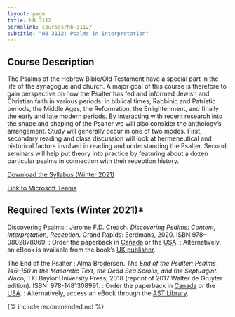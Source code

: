 ```yaml
---
layout: page
title: HB 3112
permalink: courses/hb-3112/
subtitle: "HB 3112: Psalms in Interpretation"
---
```


## Course Description

The Psalms of the Hebrew Bible/Old Testament have a special part in the
life of the synagogue and church. A major goal of this course is
therefore to gain perspective on how the Psalter has fed and informed
Jewish and Christian faith in various periods: in biblical times,
Rabbinic and Patristic periods, the Middle Ages, the Reformation, the
Enlightenment, and finally the early and late modern periods. By
interacting with recent research into the shape and shaping of the
Psalter we will also consider the anthology’s arrangement. Study will
generally occur in one of two modes. First, secondary reading and class
discussion will look at hermeneutical and historical factors involved in
reading and understanding the Psalter. Second, seminars will help put
theory into practice by featuring about a dozen particular psalms in
connection with their reception history.

[Download the Syllabus (Winter 2021)](https://github.com/danieldriver/Syllabi/raw/master/HB/HB%203112-Psalms-Driver%202021.pdf)

[Link to Microsoft Teams](https://teams.microsoft.com/l/team/19%3a3668c2353a804c62bb7b6bde0ba29d8b%40thread.tacv2/conversations?groupId=eb4bee61-d016-40d8-928f-d8dddfa1685c&tenantId=91a947b7-4a37-4ddc-8caa-1f4c21afbc4c)

## Required Texts (Winter 2021)*

Discovering Psalms
: Jerome F.D. Creach. *Discovering Psalms: Content, Interpretation, Reception.* Grand Rapids: Eerdmans, 2020. ISBN 978-0802878069.
: Order the paperback in [Canada](https://amzn.to/3313Z6G) or the [USA](https://amzn.to/3nDIeBX).
: Alternatively, an eBook is available from the book’s [UK publisher](https://spckpublishing.co.uk/discovering-the-psalms).

The End of the Psalter
: Alma Brodersen. *The End of the Psalter: Psalms 146–150 in the Masoretic Text, the Dead Sea Scrolls, and the Septuagint.* Waco, TX: Baylor University Press, 2018 (reprint of 2017 Walter de Gruyter edition). ISBN: 978-1481308991.
: Order the paperback in [Canada](https://amzn.to/2IPpr7X) or the [USA](https://amzn.to/2UEKooe).
: Alternatively, access an eBook through the [AST Library](https://ebookcentral.proquest.com/lib/astheology/detail.action?docID=4895035).

{% include recommended.md %}

<!--
tk
: tk
: Order it in [Canada]() or the [USA]().
-->
